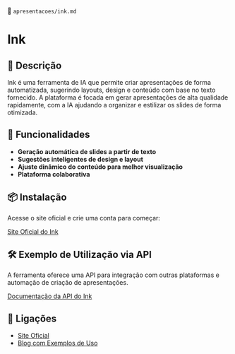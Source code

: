 📌 `apresentacoes/ink.md`

# Ink

## 🔹 Descrição
Ink é uma ferramenta de IA que permite criar apresentações de forma automatizada, sugerindo layouts, design e conteúdo com base no texto fornecido. A plataforma é focada em gerar apresentações de alta qualidade rapidamente, com a IA ajudando a organizar e estilizar os slides de forma otimizada.

## 🚀 Funcionalidades
- **Geração automática de slides a partir de texto**
- **Sugestões inteligentes de design e layout**
- **Ajuste dinâmico do conteúdo para melhor visualização**
- **Plataforma colaborativa**

## 📦 Instalação
Acesse o site oficial e crie uma conta para começar:

[Site Oficial do Ink](https://inkforall.com)

## 🛠️ Exemplo de Utilização via API
A ferramenta oferece uma API para integração com outras plataformas e automação de criação de apresentações.

[Documentação da API do Ink](https://inkforall.com/api)

## 🔗 Ligações
- [Site Oficial](https://inkforall.com)
- [Blog com Exemplos de Uso](https://blog.inkforall.com)  